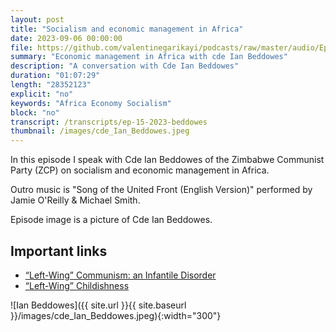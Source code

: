 ```yaml
---
layout: post
title: "Socialism and economic management in Africa"
date: 2023-09-06 00:00:00
file: https://github.com/valentinegarikayi/podcasts/raw/master/audio/Ep_15_2023_Beddowes.mp3
summary: "Economic management in Africa with cde Ian Beddowes"
description: "A conversation with Cde Ian Beddowes"
duration: "01:07:29"
length: "28352123"
explicit: "no"
keywords: "Africa Economy Socialism"
block: "no"
transcript: /transcripts/ep-15-2023-beddowes
thumbnail: /images/cde_Ian_Beddowes.jpeg
---
```


In this episode I speak with Cde Ian Beddowes of the Zimbabwe Communist Party (ZCP) on socialism and economic management in Africa.

Outro music is "Song of the United Front (English Version)" performed by Jamie O'Reilly & Michael Smith.

Episode image is a picture of Cde Ian Beddowes.

<!--more-->

## Important links
* [“Left-Wing” Communism: an Infantile Disorder](https://www.marxists.org/archive/lenin/works/1920/lwc/)
* [“Left-Wing” Childishness](https://www.marxists.org/archive/lenin/works/1918/may/09.htm)

![Ian Beddowes]({{ site.url }}{{ site.baseurl }}/images/cde_Ian_Beddowes.jpeg){:width="300"}

<!-- Google tag (gtag.js) -->
<script async src="https://www.googletagmanager.com/gtag/js?id=G-02DTBF3N7T"></script>
<script>
  window.dataLayer = window.dataLayer || [];
  function gtag(){dataLayer.push(arguments);}
  gtag('js', new Date());

  gtag('config', 'G-02DTBF3N7T');
</script>
